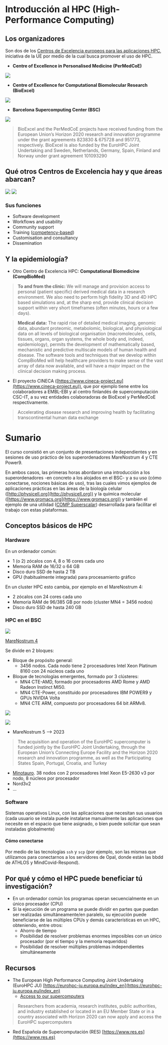 # Introducción al HPC (High-Performance Computing)


## Los organizadores

Son dos de los [Centros de Excelencia europeos para las aplicaciones HPC](https://www.hpccoe.eu/eu-hpc-centres-of-excellence2/), iniciativa de la UE por medio de la cual busca promover el uso de HPC.


+ **Centre of Excellence in Personalised Medicine (PerMedCoE)**

![](./data2md/PerMedCoE.jpg)

+ **Centre of Excellence for Computational Biomolecular Research (BioExcel)**

![](./data2md/bioexcel.png)

+ **Barcelona Supercomputing Center (BSC)**

![](./data2md/BSClogo.png)

<!--![](./data2md/UElogo.jpg) -->

>  BioExcel and the PerMedCoE projects have received funding from the European Union’s Horizon 2020 research and innovation programme under the grant agreements 823830 & 675728 and 951773, respectively. BioExcel is also funded  by the EuroHPC Joint Undertaking and Sweden, Netherlands, Germany, Spain, Finland and Norway under grant agreement 101093290

## Qué otros Centros de Excelencia hay y que áreas abarcan?

![](./data2md/HPCCoE.png)
![](./data2md/AoE.png)

### Sus funciones

+ Software development
+ Workflows and usability
+ Community support
+ Training ([competency-based](https://competency.ebi.ac.uk))
+ Customisation and consultancy
+ Dissemination 

## Y la epidemiología?

+ Otro Centro de Excelencia HPC: **Computational Biomedicine (CompBioMed)**


> **To and from the clinic:** We will manage and provision access to personal (patient specific) derived medical data in a research environment. We also need to perform high fidelity 3D and 4D HPC based simulations and, at the sharp end, provide clinical decision support within very short timeframes (often minutes, hours or a few days).

> **Medical data:** The rapid rise of detailed medical imaging, genomic data, abundant proteomic, metabolomic, biological, and physiological data on all levels of biological organisation (macromolecules, cells, tissues, organs, organ systems, the whole body and, indeed, epidemiology), permits the development of mathematically based, mechanistic and predictive multiscale models of human health and disease. The software tools and techniques that we develop within CompBioMed will help healthcare providers to make sense of the vast array of data now available, and will have a major impact on the clinical decision making process.

+ El proyecto CINECA ([https://www.cineca-project.eu](https://www.cineca-project.eu)), que por ejemplo tiene entre los colaboradores a EMBL-EBI y al centro finlandés de supercomputación CSC-IT, a su vez entidades colaboradoras de BioExcel y PerMedCoE respectivamente.
 
> Accelerating disease research and improving health by facilitating transcontinental human data exchange

# Sumario

El curso consistió en un conjunto de presentaciones independientes y en sesiones de uso práctico de los superordenadores MareNostrum 4 y CTE Power9. 

En ambos casos, las primeras horas abordaron una introducción a los superordenadores -en concreto a los alojados en el BSC- y a su uso (cómo conectarse, nociones básicas de uso), tras las cuales vimos ejemplos de aplicaciones prácticas en las áreas de la biología celular ([http://physicell.org](http://physicell.org)) y la química molecular ([https://www.gromacs.org](https://www.gromacs.org)) y también el ejemplo de una utilidad ([COMP Superscalar](https://www.bsc.es/research-and-development/software-and-apps/software-list/comp-superscalar/)) desarrollada para facilitar el trabajo con estas plataformas.

## Conceptos básicos de HPC

### Hardware

En un ordenador común:

+ 1 (o 2) zócalos con 4, 8 o 16 cores cada uno
+ Memoria RAM de 16/32 o 64 GB
+ Disco duro SSD de hasta 2 TB
+ GPU (habitualmente integrada) para procesamiento gráfico

En un cluster HPC esto cambia, por ejemplo en el MareNostrum 4:

+  2 zócalos con 24 cores cada uno
+ Memoria RAM de 96/385 GB por nodo (cluster MN4 = 3456 nodos)
+ Disco duro SSD de hasta 240 GB

### HPC en el BSC


![](./data2md/2017_bsc_hpc_mn4.jpg)

[MareNostrum 4](https://www.bsc.es/es/marenostrum/marenostrum)

Se divide en 2 bloques:

+ Bloque de propósito general:
    - 3456 nodos. Cada nodo tiene 2 procesadores  Intel Xeon Platinum 8160 con 24 núcleos cada uno
+ Bloque de tecnologías emergentes, formado por 3 clústeres:
    - MN4 CTE-AMD, formado por procesadores AMD Rome y AMD Radeon Instinct MI50.
    - MN4 CTE-Power, constituido por procesadores IBM POWER9 y GPUs NVIDIA Volta
    - MN4 CTE ARM, compuesto por procesadores 64 bit ARMv8.

![](./data2md/chapelstr.png)


![](./data2md/BSC-MN.png)

+ MareNostrum 5 --> 2023
> The acquisition and operation of the EuroHPC supercomputer is funded jointly by the EuroHPC Joint Undertaking, through
the European Union’s Connecting Europe Facility and the Horizon 2020 research and innovation programme, as well as the
Participating States Spain, Portugal, Croatia, and Turkey
 
+ [Minotauro](https://www.bsc.es/es/marenostrum/minotauro). 38 nodos con 2 procesadores Intel Xeon E5-2630 v3 por nodo, 8 núcleos por procesador
+ Nord3v2
+ ...


### Software

Sistemas operativos Linux, con las aplicaciones que necesitan sus usuarios (cada usuario se instala puede instalarse manualmente las aplicaciones que necesite en el espacio que tiene asignado, o bien puede solicitar que sean instaladas globalmente)

#### Cómo conectarse

Por medio de las tecnologías `ssh` y `scp` (por ejemplo, son las mismas que utilizamos para conectarnos a los servidores de Opal, donde están las bbdd de ATHLOS y MindCovid-Respond).



## Por qué y cómo el HPC puede beneficiar tú investigación?

+ En un ordenador común los programas operan secuencialmente en un único procesador (CPU)
+ Si la ejecución de un programa se puede dividir en partes que puedan ser realizadas simultáneamente/en paralelo, su ejecución puede beneficiarse de las múltiples CPUs y demás características en un HPC, obteniendo, entre otros:
    - Ahorro de tiempo
    - Posibilidad de resolver problemas enormes imposibles con un único procesador (por el tiempo y la memoria requeridos)
    - Posibilidad de resolver múltiples problemas independientes simultáneamente



## Recursos

+ The European High Performance Computing Joint Undertaking (EuroHPC JU) [https://eurohpc-ju.europa.eu/index_en](https://eurohpc-ju.europa.eu/index_en)
    - [Access to our supercomputers](https://eurohpc-ju.europa.eu/participate/access-our-supercomputers_en)
> Researchers from academia, research institutes, public authorities, and industry established or located in an EU Member State or in a country associated with Horizon 2020 can now apply and access the EuroHPC supercomputers
+ Red Española de Supercomputación (RES) [https://www.res.es](https://www.res.es)